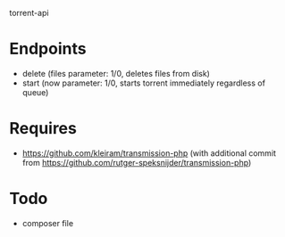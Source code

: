 torrent-api

# Endpoints
 - delete (files parameter: 1/0, deletes files from disk)
 - start (now parameter: 1/0, starts torrent immediately regardless of queue)

# Requires
 - https://github.com/kleiram/transmission-php (with additional commit from https://github.com/rutger-speksnijder/transmission-php)

# Todo
 - composer file
